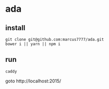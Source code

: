 # ada
## install 

    git clone git@github.com:marcus7777/ada.git
    bower i || yarn || npm i

## run

    caddy
    
goto http://localhost:2015/
